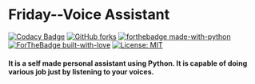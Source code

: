# Friday--Voice Assistant
[![Codacy Badge](https://app.codacy.com/project/badge/Grade/cb9d22a03de14cc6840ebbb20a594642)](https://www.codacy.com/manual/KillerXAkshat/FridayChat-Bot?utm_source=github.com&amp;utm_medium=referral&amp;utm_content=KillerXAkshat/FridayChat-Bot&amp;utm_campaign=Badge_Grade)
[![GitHub forks](https://img.shields.io/github/forks/KillerXAkshat/FridayChat-Bot.svg?logo=github&color=blue)](https://github.com/KillerXAkshat/FridayChat-Bot/network)
[![forthebadge made-with-python](http://ForTheBadge.com/images/badges/made-with-python.svg)](https://www.python.org/)
[![ForTheBadge built-with-love](http://ForTheBadge.com/images/badges/built-with-love.svg)](https://GitHub.com/KillerXAkshat/)
[![License: MIT](https://img.shields.io/badge/License-MIT-yellow.svg)](https://opensource.org/licenses/MIT)

#### It is a self made personal assistant using Python. It is capable of doing various job just by listening to your voices.
